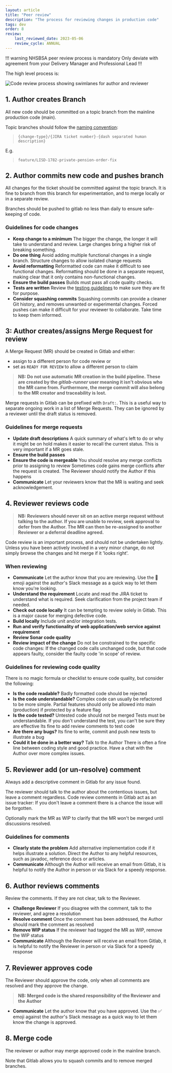 ```yaml
---
layout: article
title: "Peer review"
description: "The process for reviewing changes in production code"
tags: dev
order: 8
review:
    last_reviewed_date: 2023-05-06
    review_cycle: ANNUAL
---
```

!!! warning NHSBSA peer review process is mandatory
Only deviate with agreement from your Delivery Manager and Professional Lead
!!!

The high level process is:

![Code review process showing swimlanes for author and reviewer](../images/code-review-process.png)

## 1. Author creates Branch

All new code should be committed on a topic branch from the mainline production code (main).

Topic branches should follow the [naming convention](../coding-naming-conventions):

> `{change-type}/{JIRA ticket number}-{dash separated human description}`

E.g.

> `feature/LISD-1782-private-pension-order-fix`

## 2. Author commits new code and pushes branch

All changes for the ticket should be committed against the topic branch. It is fine to branch from this branch for experimentation, and to merge locally or in a separate review.

Branches should be pushed to gitlab no less than daily to ensure safe-keeping of code.

### Guidelines for code changes

* __Keep change to a minimum__
  The bigger the change, the longer it will take to understand and review. Large changes bring a higher risk of breaking something.
* __Do one thing__
  Avoid adding multiple functional changes in a single branch. Structure changes to allow isolated change requests
* __Avoid reformatting__
  Reformatted code can make it difficult to see functional changes. Reformatting should be done in a separate request, making clear that it only contains non-functional changes.
* __Ensure the build passes__
  Builds must pass all code quality checks.
* __Tests are written__
  Review the [testing guidelines](../dev-tests-coding) to make sure they are fit for purpose.
* __Consider squashing commits__
  Squashing commits can provide a cleaner Git history, and removes unwanted or experimental changes.
  Forced pushes can make it difficult for your reviewer to collaborate. Take time to keep them informed.

## 3: Author creates/assigns Merge Request for review

A Merge Request (MR) should be created in Gitlab and either:

* assign to a different person for code review
  or
* set as `READY FOR REVIEW` to allow a different person to claim

> __NB: Do not use automatic MR creation in the build pipeline. These are created by the _gitlab-runner_ user meaning it isn't obvious who the MR came from. Furthermore, the merge commit will also belong to the MR creator and traceability is lost.__

Merge requests in Gitlab can be prefixed with `Draft:`. This is a useful way to separate ongoing work in a list of Merge Requests. They can be ignored by a reviewer until the draft status is removed.

### Guidelines for merge requests

* __Update draft descriptions__
  A quick summary of what's left to do or why it might be on hold makes it easier to recall the current status. This is very important if a MR goes stale.
* __Ensure the build passes__
* __Ensure the code is mergeable__
  You should resolve any merge conflicts prior to assigning to review
  Sometimes code gains merge conflicts after the request is created. The Reviewer should notify the Author if this happens
* __Communicate__
  Let your reviewers know that the MR is waiting and seek acknowledgement.

## 4. Reviewer reviews code

> __NB: Reviewers should never sit on an active merge request without talking to the author.
> If you are unable to review, seek approval to defer from the Author. The MR can then be re-assigned to another Reviewer or a deferral deadline agreed.__

Code review is an important process, and should not be undertaken lightly. Unless you have been actively involved in a very minor change, do not simply browse the changes and hit merge if it 'looks right'.

### When reviewing

* __Communicate__
  Let the author know that you are reviewing. Use the 👀 emoji against the author's Slack message as a quick way to let them know you're looking.
* __Understand the requirement__
  Locate and read the JIRA ticket to understand what is required. Seek clarification from the project team if needed.
* __Check out code locally__
  It can be tempting to review solely in Gitlab. This is a major cause for merging defective code.
* __Build locally__
  Include unit and/or integration tests.
* __Run and verify functionality of web application/web service against requirement__
* __Review Sonar code quality__
* __Review impact of the change__
  Do not be constrained to the specific code changes: If the changed code calls unchanged code, but that code appears faulty, consider the faulty code 'in scope' of review.

### Guidelines for reviewing code quality

There is no magic formula or checklist to ensure code quality, but consider the following:

* __Is the code readable?__
  Badly formatted code should be rejected
* __Is the code understandable?__
  Complex code can usually be refactored to be more simple.
  Partial features should only be allowed into main (production) if protected by a feature flag
* __Is the code tested?__
  Untested code should not be merged
  Tests must be understandable. If you don't understand the test, you can't be sure they are effective
  Its fine to add review comments to test code
* __Are there any bugs?__
  Its fine to write, commit and push new tests to illustrate a bug
* __Could it be done in a better way?__
  Talk to the Author
  There is often a fine line between coding style and good practice. Have a chat with the Author over more complex issues.

## 5. Reviewer add (or un-resolve) comment

Always add a descriptive comment in Gitlab for any issue found.

The reviewer should talk to the author about the contentious issues, but leave a comment regardless. Code review comments in Gitlab act as an issue tracker: If you don't leave a comment there is a chance the issue will be forgotten.

Optionally mark the MR as WIP to clarify that the MR won't be merged until discussions resolved.

### Guidelines for comments

* __Clearly state the problem__
  Add alternative implementation code if it helps illustrate a solution.
  Direct the Author to any helpful resources, such as javadoc, reference docs or articles.
* __Communicate__
  Although the Author will receive an email from Gitlab, it is helpful to notify the Author in person or via Slack for a speedy response.

## 6. Author reviews comments

Review the comments. If they are not clear, talk to the Reviewer.

* __Challenge Reviewer__
  If you disagree with the comment, talk to the reviewer, and agree a resolution
* __Resolve comment__
  Once the comment has been addressed, the Author should mark the comment as resolved
* __Remove WIP status__
  If the reviewer had tagged the MR as WIP, remove the WIP status
* __Communicate__
  Although the Reviewer will receive an email from Gitlab, it is helpful to notify the Reviewer in person or via Slack for a speedy response

## 7. Reviewer approves code

The Reviewer should approve the code, only when all comments are resolved and they approve the change.

> __NB: Merged code is the shared responsibility of the Reviewer and the Author__

* __Communicate__
  Let the author know that you have approved. Use the :white_check_mark: emoji against the author's Slack message as a quick way to let them know the change is approved.

## 8. Merge code

The reviewer or author may merge approved code in the mainline branch.

Note that Gitlab allows you to squash commits and to remove merged branches.
